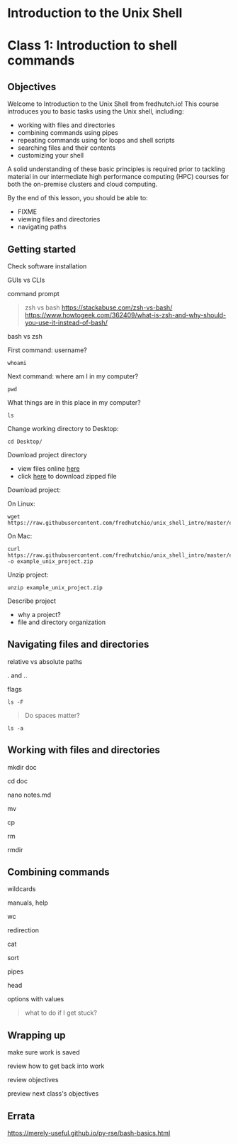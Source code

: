 # Introduction to the Unix Shell
# Class 1: Introduction to shell commands

## Objectives

Welcome to Introduction to the Unix Shell from fredhutch.io! 
This course introduces you to basic tasks using the Unix shell,
including:
- working with files and directories
- combining commands using pipes
- repeating commands using for loops and shell scripts 
- searching files and their contents
- customizing your shell

A solid understanding of these basic principles is required prior to tackling material in our intermediate high performance computing (HPC) courses for both the on-premise clusters and cloud computing.

By the end of this lesson,
you should be able to:
- FIXME
- viewing files and directories
- navigating paths 

## Getting started

Check software installation

GUIs vs CLIs

command prompt

> zsh vs bash
> https://stackabuse.com/zsh-vs-bash/
> https://www.howtogeek.com/362409/what-is-zsh-and-why-should-you-use-it-instead-of-bash/

bash vs zsh

First command: username?
```
whoami
```

Next command: where am I in my computer?
```
pwd
```

What things are in this place in my computer?
```
ls
```

Change working directory to Desktop:

```
cd Desktop/
```

Download project directory
- view files online [here](https://github.com/fredhutchio/unix_shell_intro/tree/master/example_unix_project)
- click [here](https://github.com/fredhutchio/unix_shell_intro/raw/master/example_unix_project.zip) to download zipped file

Download project:

On Linux:
```
wget https://raw.githubusercontent.com/fredhutchio/unix_shell_intro/master/example_unix_project.zip
```

On Mac:
```
curl https://raw.githubusercontent.com/fredhutchio/unix_shell_intro/master/example_unix_project.zip -o example_unix_project.zip
```

Unzip project:
```
unzip example_unix_project.zip
```

Describe project
- why a project?
- file and directory organization

## Navigating files and directories

relative vs absolute paths

. and ..

flags
```
ls -F
```

> Do spaces matter?

```
ls -a
```

## Working with files and directories

mkdir doc

cd doc

nano notes.md

mv

cp

rm

rmdir

## Combining commands

wildcards

manuals, help

wc

redirection

cat

sort

pipes

head

options with values

> what to do if I get stuck?


## Wrapping up

make sure work is saved

review how to get back into work

review objectives

preview next class's objectives

## Errata

https://merely-useful.github.io/py-rse/bash-basics.html
